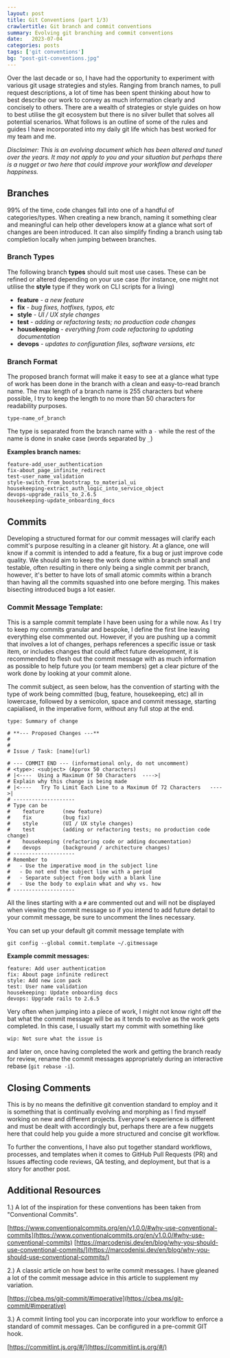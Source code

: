 ```yaml
---
layout: post
title: Git Conventions (part 1/3)
crawlertitle: Git branch and commit conventions
summary: Evolving git branching and commit conventions
date:   2023-07-04
categories: posts
tags: ['git conventions']
bg: "post-git-conventions.jpg"
---
```


Over the last decade or so, I have had the opportunity to experiment with various git usage strategies and styles. Ranging from branch names, to pull request descriptions, a lot of time has been spent thinking about how to best describe our work to convey as much information clearly and concisely to others. There are a wealth of strategies or style guides on how to best utilise the git ecosystem but there is no silver bullet that solves all potential scenarios. What follows is an outline of some of the rules and guides I have incorporated into my daily git life which has best worked for my team and me.

*Disclaimer: This is an evolving document which has been altered and tuned over the years. It may not apply to you and your situation but perhaps there is a nugget or two here that could improve your workflow and developer happiness.*

## Branches
99% of the time, code changes fall into one of a handful of categories/types. When creating a new branch, naming it something clear and meaningful can help other developers know at a glance what sort of changes are been introduced. It can also simplify finding a branch using tab completion locally when jumping between branches.

### Branch Types
The following branch **types** should suit most use cases. These can be refined or altered depending on your use case (for instance, one might not utilise the **style** type if they work on CLI scripts for a living)

- **feature** _- a new feature_
- **fix** _- bug fixes, hotfixes, typos, etc_
- **style** _- UI / UX style changes_
- **test** _- adding or refactoring tests; no production code changes_
- **housekeeping** _- everything from code refactoring to updating documentation_
- **devops** _- updates to configuration files, software versions, etc_

### Branch Format

The proposed branch format will make it easy to see at a glance what type of work has been done in the branch with a clean and easy-to-read branch name. The max length of a branch name is 255 characters but where possible, I try to keep the length to no more than 50 characters for readability purposes.

```
type-name_of_branch
```

The type is separated from the branch name with a `-` while the rest of the name is done in snake case (words separated by `_`)

**Examples branch names:**
```
feature-add_user_authentication
fix-about_page_infinite_redirect
test-user_name_validation
style-switch_from_bootstrap_to_material_ui
housekeeping-extract_auth_logic_into_service_object
devops-upgrade_rails_to_2.6.5
housekeeping-update_onboarding_docs
```

## Commits
Developing a structured format for our commit messages will clarify each commit's purpose resulting in a cleaner git history. At a glance, one will know if a commit is intended to add a feature, fix a bug or just improve code quality. We should aim to keep the work done within a branch small and testable, often resulting in there only being a single commit per branch, however, it's better to have lots of small atomic commits within a branch than having all the commits squashed into one before merging. This makes bisecting introduced bugs a lot easier.

### Commit Message Template:

This is a sample commit template I have been using for a while now. As I try to keep my commits granular and bespoke, I define the first line leaving everything else commented out. However, if you are pushing up a commit that involves a lot of changes, perhaps references a specific issue or task item, or includes changes that could affect future development, it is recommended to flesh out the commit message with as much information as possible to help future you (or team members) get a clear picture of the work done by looking at your commit alone.

The commit subject, as seen below, has the convention of starting with the type of work being committed (bug, feature, housekeeping, etc) all in lowercase, followed by a semicolon, space and commit message, starting capialised, in the imperative form, without any full stop at the end.

```
type: Summary of change

# **--- Proposed Changes ---**
#
#
# Issue / Task: [name](url)

# --- COMMIT END --- (informational only, do not uncomment)
# <type>: <subject> (Approx 50 characters)
# |<----  Using a Maximum Of 50 Characters  ---->|
# Explain why this change is being made
# |<----   Try To Limit Each Line to a Maximum Of 72 Characters   ---->|
# --------------------
# Type can be
#    feature      (new feature)
#    fix          (bug fix)
#    style        (UI / UX style changes)
#    test         (adding or refactoring tests; no production code change)
#    housekeeping (refactoring code or adding documentation)
#    devops       (background / architecture changes)
# --------------------
# Remember to
#   - Use the imperative mood in the subject line
#   - Do not end the subject line with a period
#   - Separate subject from body with a blank line
#   - Use the body to explain what and why vs. how
# --------------------
```

All the lines starting with a `#` are commented out and will not be displayed when viewing the commit message so if you intend to add future detail to your commit message, be sure to uncomment the lines necessary.

You can set up your default git commit message template with
```
git config --global commit.template ~/.gitmessage
```

**Example commit messages:**
```
feature: Add user authentication
fix: About page infinite redirect
style: Add new icon pack
test: User name validation
housekeeping: Update onboarding docs
devops: Upgrade rails to 2.6.5
```

Very often when jumping into a piece of work, I might not know right off the bat what the commit message will be as it tends to evolve as the work gets completed. In this case, I usually start my commit with something like

```
wip: Not sure what the issue is
```
and later on, once having completed the work and getting the branch ready for review, rename the commit messages appropriately during an interactive rebase (`git rebase -i`).

## Closing Comments

This is by no means the definitive git convention standard to employ and it is something that is continually evolving and morphing as I find myself working on new and different projects. Everyone's experience is different and must be dealt with accordingly but, perhaps there are a few nuggets here that could help you guide a more structured and concise git workflow.

To further the conventions, I have also put together standard workflows, processes, and templates when it comes to GitHub Pull Requests (PR) and Issues affecting code reviews, QA testing, and deployment, but that is a story for another post.

## Additional Resources

1.) A lot of the inspiration for these conventions has been taken from "Conventional Commits".

[https://www.conventionalcommits.org/en/v1.0.0/#why-use-conventional-commits](https://www.conventionalcommits.org/en/v1.0.0/#why-use-conventional-commits)
[https://marcodenisi.dev/en/blog/why-you-should-use-conventional-commits/](https://marcodenisi.dev/en/blog/why-you-should-use-conventional-commits/)

2.) A classic article on how best to write commit messages. I have gleaned a lot of the commit message advice in this article to supplement my variation.

[https://cbea.ms/git-commit/#imperative](https://cbea.ms/git-commit/#imperative)

3.) A commit linting tool you can incorporate into your workflow to enforce a standard of commit messages. Can be configured in a pre-commit GIT hook.

[https://commitlint.js.org/#/](https://commitlint.js.org/#/)
